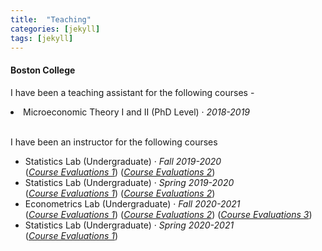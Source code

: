 ```yaml
---
title:  "Teaching"
categories: [jekyll]
tags: [jekyll]
---
```

<h4 id="boston college"><strong>Boston College</strong></h4>
<p>I have been a teaching assistant for the following courses -
 <li> Microeconomic Theory I and II (PhD Level)  &middot; <em>2018-2019</em>   
  <!---
<br />(<a href="" target="_blank">Course evaluations</a>)</p>
-->
  
<br>
 <br>

<p> I have been an instructor for the following courses 
  <!---
<br />(<a href="" target="_blank">Course evaluations</a>)</p>
-->
<ul>

 <li>Statistics Lab (Undergraduate) &middot; <em>Fall 2019-2020</em></li>(<a href="/files/ECON115007_2020F_Discussion Group--Statistics_Kritika_Goel_a306b28b-2e48-4f51-9449-f23f1e0648d4en-US.pdf" target="_blank"><em>Course Evaluations 1</em></a>) (<a href="/files/ECON115008_2020F_Discussion Group--Statistics_Kritika_Goel_8ab89e2c-8380-436e-8a2b-2740f667c08ben-US.pdf" target="_blank"><em>Course Evaluations 2</em></a>)
 
<li>Statistics Lab (Undergraduate) &middot; <em>Spring 2019-2020</em> </li>(<a href="/files/ECON115002_2020S_Discussion Group--Statistics_Kritika_Goel_42d60313-71a9-45d4-a104-d7bd8e207ffden-US.pdf" target="_blank"><em>Course Evaluations 1</em></a>) (<a href="/files/ECON115003_2020S_Discussion Group--Statistics_Kritika_Goel_a6be2abe-bad5-46e1-b0b0-e4306673e153en-US.pdf" target="_blank"><em>Course Evaluations 2</em></a>)
 

 <li>Econometrics Lab (Undergraduate) &middot; <em>Fall 2020-2021</em> </li>(<a href="/files/ECON222701_2021F_Discussion Group _Econometric Methods_Kritika_Goel.pdf" target="_blank"><em>Course Evaluations 1</em></a>) (<a href="/files/ECON222708_2021F_Discussion Group _Econometric_Methods_Kritika_Goel.pdf" target="_blank"><em>Course Evaluations 2</em></a>) (<a href="/files/ECON222705_2021F_Discussion Group_Econometric_Methods_Kritika_Goel.pdf" target="_blank"><em>Course Evaluations 3</em></a>)
 
 <li>Statistics Lab (Undergraduate) &middot; <em>Spring 2020-2021</em> </li>(<a href="/files/ECON115008_2021S_Discussion Group--Statistics_Kritika_Goel_f466c480-36e1-41b8-94ce-25fe70f77e11en-US.pdf" target="_blank"><em>Course Evaluations 1</em></a>)
 
<ul>

 
